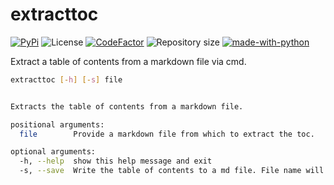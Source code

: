 # extracttoc

[![PyPi](https://img.shields.io/pypi/v/extracttoc?color=blue&style=plastic)](https://pypi.org/project/extracttoc/)
![License](https://img.shields.io/github/license/Cribbersix/markdown-toc-extract?style=plastic)
[![CodeFactor](https://www.codefactor.io/repository/github/cribbersix/markdown-toc-extract/badge?style=plastic)](https://www.codefactor.io/repository/github/cribbersix/markdown-toc-extract)
![Repository size](https://img.shields.io/github/repo-size/Cribbersix/markdown-toc-extract?style=plastic)
[![made-with-python](https://img.shields.io/badge/Made%20with-Python-1f425f.svg?style=plastic)](https://www.python.org/)


Extract a table of contents from a markdown file via cmd.


```sh
extracttoc [-h] [-s] file


Extracts the table of contents from a markdown file.

positional arguments:
  file        Provide a markdown file from which to extract the toc.

optional arguments:
  -h, --help  show this help message and exit
  -s, --save  Write the table of contents to a md file. File name will be: {input-file-name}-toc.md
```


